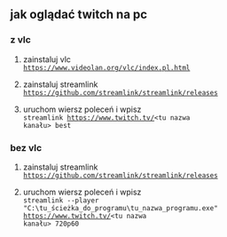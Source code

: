## jak oglądać twitch na pc

### z vlc

1. zainstaluj vlc<br/>
<code>https://www.videolan.org/vlc/index.pl.html</code>

2. zainstaluj streamlink<br/>
<code>https://github.com/streamlink/streamlink/releases</code>

3. uruchom wiersz poleceń i wpisz<br/>
<code>streamlink https://www.twitch.tv/<tu nazwa kanału> best</code>

### bez vlc

1. zainstaluj streamlink<br/>
<code>https://github.com/streamlink/streamlink/releases</code>

3. uruchom wiersz poleceń i wpisz<br/>
<code>streamlink --player "C:\tu_ścieżka_do_programu\tu_nazwa_programu.exe" https://www.twitch.tv/<tu nazwa kanału> 720p60</code>
